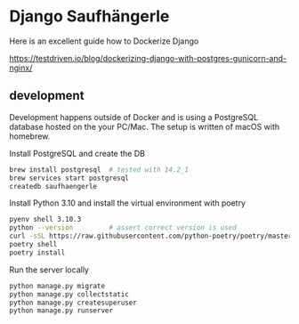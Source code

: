 # Django Saufhängerle

Here is an excellent guide how to Dockerize Django

https://testdriven.io/blog/dockerizing-django-with-postgres-gunicorn-and-nginx/


## development

Development happens outside of Docker and is using a PostgreSQL database hosted on the your PC/Mac.
The setup is written of macOS with homebrew.


Install PostgreSQL and create the DB

```bash
brew install postgresql  # tested with 14.2_1
brew services start postgresql
createdb saufhaengerle
```

Install Python 3.10 and install the virtual environment with poetry

```bash
pyenv shell 3.10.3
python --version         # assert correct version is used
curl -sSL https://raw.githubusercontent.com/python-poetry/poetry/master/get-poetry.py | python -
poetry shell
poetry install
```

Run the server locally

```python
python manage.py migrate
python manage.py collectstatic
python manage.py createsuperuser
python manage.py runserver
```

